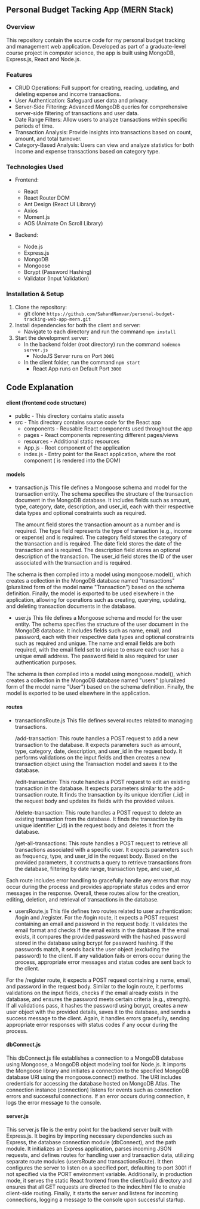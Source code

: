 ## Personal Budget Tacking App (MERN Stack)

### Overview
This repository contain the source code for my personal budget tracking and management web application. Developed as part of a graduate-level course project in computer science, the app is built using MongoDB, Express.js, React and Node.js.

### Features
+ CRUD Operations: Full support for creating, reading, updating, and deleting expense and income transactions. 
+ User Authentication: Safeguard user data and privacy. 
+ Server-Side Filtering: Advanced MongoDB queries for comprehensive server-side filtering of transactions and user data. 
+ Date Range Filters: Allow users to analyze transactions within specific periods of time. 
+ Transaction Analysis: Provide insights into transactions based on count, amount, and total turnover.
+ Category-Based Analysis: Users can view and analyze statistics for both income and expense transactions based on category type. 

### Technologies Used
+ Frontend:
    + React
    + React Router DOM
    + Ant Design (React UI Library)
    + Axios
    + Moment.js
    + AOS (Animate On Scroll Library)

+ Backend:
    + Node.js
    + Express.js
    + MongoDB
    + Mongoose
    + Bcrypt (Password Hashing)
    + Validator (Input Validation)

### Installation & Setup
1. Clone the repository:
    + git clone `https://github.com/SahandNamvar/personal-budget-tracking-web-app-mern.git`
2. Install dependencies for both the client and server:
    + Navigate to each directory and run the command `npm install`
3. Start the development server:
    + In the backend folder (root directory) run the command `nodemon server.js`
        + NodeJS Server runs on Port `3001` 
    + In the client folder, run the command `npm start`
        + React App runs on Default Port `3000`

## Code Explanation

#### client (frontend code structure)
+ public - This directory contains static assets
+ src - This directory contains source code for the React app
    + components - Reusable React components used throughout the app
    + pages - React components representing different pages/views
    + resources - Additional static resources
    + App.js - Root component of the application
    + index.js - Entry point for the React application, where the root component (<App /> is rendered into the DOM)

#### models
+ transaction.js
This file defines a Mongoose schema and model for the transaction entity. The schema specifies the structure of the transaction document in the MongoDB database. It includes fields such as amount, type, category, date, description, and user_id, each with their respective data types and optional constraints such as required.

    The amount field stores the transaction amount as a number and is required.
    The type field represents the type of transaction (e.g., income or expense) and is required.
    The category field stores the category of the transaction and is required.
    The date field stores the date of the transaction and is required.
    The description field stores an optional description of the transaction.
    The user_id field stores the ID of the user associated with the transaction and is required.

The schema is then compiled into a model using mongoose.model(), which creates a collection in the MongoDB database named "transactions" (pluralized form of the model name "Transaction") based on the schema definition. Finally, the model is exported to be used elsewhere in the application, allowing for operations such as creating, querying, updating, and deleting transaction documents in the database.

+ user.js
This file defines a Mongoose schema and model for the user entity. The schema specifies the structure of the user document in the MongoDB database. It includes fields such as name, email, and password, each with their respective data types and optional constraints such as required and unique. The name and email fields are both required, with the email field set to unique to ensure each user has a unique email address. The password field is also required for user authentication purposes.

The schema is then compiled into a model using mongoose.model(), which creates a collection in the MongoDB database named "users" (pluralized form of the model name "User") based on the schema definition. Finally, the model is exported to be used elsewhere in the application.

#### routes
+ transactionsRoute.js
This file defines several routes related to managing transactions.

    /add-transaction: This route handles a POST request to add a new transaction to the database. It expects parameters such as amount, type, category, date, description, and user_id in the request body. It performs validations on the input fields and then creates a new transaction object using the Transaction model and saves it to the database.

    /edit-transaction: This route handles a POST request to edit an existing transaction in the database. It expects parameters similar to the add-transaction route. It finds the transaction by its unique identifier (_id) in the request body and updates its fields with the provided values.

    /delete-transaction: This route handles a POST request to delete an existing transaction from the database. It finds the transaction by its unique identifier (_id) in the request body and deletes it from the database.

    /get-all-transactions: This route handles a POST request to retrieve all transactions associated with a specific user. It expects parameters such as frequency, type, and user_id in the request body. Based on the provided parameters, it constructs a query to retrieve transactions from the database, filtering by date range, transaction type, and user_id.

Each route includes error handling to gracefully handle any errors that may occur during the process and provides appropriate status codes and error messages in the response. Overall, these routes allow for the creation, editing, deletion, and retrieval of transactions in the database.

+ usersRoute.js
This file defines two routes related to user authentication: /login and /register. For the /login route, it expects a POST request containing an email and password in the request body. It validates the email format and checks if the email exists in the database. If the email exists, it compares the provided password with the hashed password stored in the database using bcrypt for password hashing. If the passwords match, it sends back the user object (excluding the password) to the client. If any validation fails or errors occur during the process, appropriate error messages and status codes are sent back to the client.

For the /register route, it expects a POST request containing a name, email, and password in the request body. Similar to the login route, it performs validations on the input fields, checks if the email already exists in the database, and ensures the password meets certain criteria (e.g., strength). If all validations pass, it hashes the password using bcrypt, creates a new user object with the provided details, saves it to the database, and sends a success message to the client. Again, it handles errors gracefully, sending appropriate error responses with status codes if any occur during the process.

#### dbConnect.js
This dbConnect.js file establishes a connection to a MongoDB database using Mongoose, a MongoDB object modeling tool for Node.js. It imports the Mongoose library and initiates a connection to the specified MongoDB database URI using the mongoose.connect() method. The URI includes credentials for accessing the database hosted on MongoDB Atlas. The connection instance (connection) listens for events such as connection errors and successful connections. If an error occurs during connection, it logs the error message to the console. 

#### server.js
This server.js file is the entry point for the backend server built with Express.js. It begins by importing necessary dependencies such as Express, the database connection module (dbConnect), and the path module. It initializes an Express application, parses incoming JSON requests, and defines routes for handling user and transaction data, utilizing separate route modules (usersRoute and transactionsRoute). It then configures the server to listen on a specified port, defaulting to port 3001 if not specified via the PORT environment variable. Additionally, in production mode, it serves the static React frontend from the client/build directory and ensures that all GET requests are directed to the index.html file to enable client-side routing. Finally, it starts the server and listens for incoming connections, logging a message to the console upon successful startup.